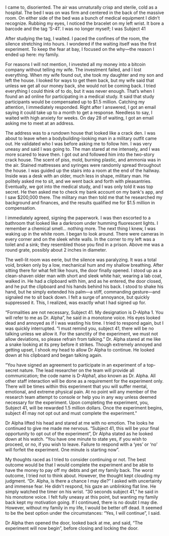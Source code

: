 I came to, disoriented. The air was unnaturally crisp and sterile, cold as a hospital. The bed I was on was firm and centered in the back of the massive room. On either side of the bed was a bunch of medical equipment I didn’t recognize. Rubbing my eyes, I noticed the bracelet on my left wrist. It bore a barcode and the tag ‘S-41’. I was no longer myself; I was Subject 41

After studying the tag, I waited. I paced the confines of the room, the silence stretching into hours. I wondered if the waiting itself was the first experiment. To keep the fear at bay, I focused on the why—the reason I ended up here: my family.

For reasons I will not mention, I invested all my money into a bitcoin company without telling my wife. The investment failed, and I lost everything. When my wife found out, she took my daughter and my son and left the house. I looked for ways to get them back, but my wife said that unless we get all our money back, she would not be coming back. I tried everything I could think of to do, but it was never enough. That’s when I found an ad online for participating in a medical study. It said that study participants would be compensated up to $1.5 million. Catching my attention, I immediately responded. Right after I answered, I got an email saying it could take up to a month to get a response. Needless to say, I waited with high anxiety for weeks. On day 28 of waiting, I got an email asking me to meet at an address. 

The address was to a rundown house that looked like a crack den. I was about to leave when a bodybuilding-looking man in a military outfit came out. He validated who I was before asking me to follow him. I was very uneasy and said I was going to. The man stared at me intensely, and I was more scared to leave then. I got out and followed him into the two-story crack house. The scent of piss, mold, burning plastic, and ammonia was in the air. Stained mattresses and syringes were randomly spread throughout the house. I was guided up the stairs into a room at the end of the hallway. Inside was a desk with an older, much less in shape, military man. He politely asked me to sit, and we went back and forth with pleasantries. Eventually, we got into the medical study, and I was only told it was top secret. He then asked me to check my bank account on my bank's app, and I saw $200,000 there. The military man then told me that he researched my background and finances, and the results qualified me for $1.5 million in compensation.

I immediately agreed, signing the paperwork. I was then escorted to a bathroom that looked like a darkroom under humming fluorescent lights. I remember a chemical smell... nothing more. The next thing I knew, I was waking up in the white room. I began to look around. There were cameras in every corner and on the sleek white walls. In the corner to my left was a toilet and a sink; they resembled those you find in a prison. Above me was a round grate, possibly about 2 inches in diameter.   

The well-lit room was eerie, but the silence was paralyzing. It was a total void, broken only by a low, mechanical hum and my shallow breathing. After sitting there for what felt like hours, the door finally opened. I stood up as a clean-shaven older man with short and sleek white hair, wearing a lab coat, walked in. He had a clipboard with him, and as he entered, the door closed, and he put the clipboard and his hands behind his back. I stood to shake his hand, but he simply extended his palm—a stiff, commanding gesture—and signaled me to sit back down. I felt a surge of annoyance, but quickly suppressed it. This, I realized, was exactly what I had signed up for.

“Formalities are not necessary, Subject 41. My designation is D-Alpha 1. You will refer to me as Dr. Alpha”, he said in a monotone voice. His eyes looked dead and annoyed as if I was wasting his time. I tried to respond again, but I was quickly interrupted. “I must remind you, subject 41, there will be no talking unless we allow it. For the sanctity of the experiment, we must not allow deviations, so please refrain from talking.” Dr. Alpha stared at me like a snake looking at its prey before it strikes. Though extremely annoyed and getting upset, I shook my head to allow Dr Alpha to continue. He looked down at his clipboard and began talking again.  

“You have signed an agreement to participate in an experiment of a top-secret nature. The lead researcher on the team will provide all communication; the code name is D-Alpha1, also known as Dr. Alpha. All other staff interaction will be done as a requirement for the experiment only. There will be times within this experiment that you will suffer mental, emotional, and extreme physical pain. At no point will any member of the research team attempt to console or help you in any way unless deemed necessary for the experiment. Upon completing the experiment, you, Subject 41, will be rewarded 1.5 million dollars. Once the experiment begins, subject 41 may not opt out and must complete the experiment.”  

Dr Alpha lifted his head and stared at me with no emotion. The looks he continued to give me made me nervous. “Subject 41, this will be your final opportunity to opt out of the experiment”, Dr Alpha stated as he looked down at his watch. “You have one minute to state yes, if you wish to proceed, or no, if you wish to leave. Failure to respond with a ‘yes’ or ‘no’ will forfeit the experiment. One minute is starting now”.  

My thoughts raced as I tried to consider continuing or not. The best outcome would be that I would complete the experiment and be able to have the money to pay off my debts and get my family back. The worst outcome, I tried not to think about. However, the thought kept clouding my judgment. “Dr. Alpha, is there a chance I may die?” I asked with uncertainty and immense fear. He didn't respond, his gaze an unblinking flat line. He simply watched the timer on his wrist. “30 seconds subject 41,” he said in his monotone voice. I felt fully uneasy at this point, but wanting my family back kept my motivation going. If I continued, there is no doubt I may die. However, without my family in my life, I would be better off dead. It seemed to be the best option under the circumstances: “Yes, I will continue”, I said.

Dr Alpha then opened the door, looked back at me, and said, “The experiment will now begin”, before closing and locking the door. 
